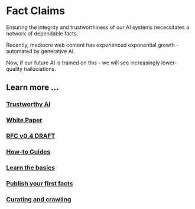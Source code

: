 # Fact Claims

Ensuring the integrity and trustworthiness of our AI systems necessitates a network of dependable facts. 

Recently, mediocre web content has experienced exponential growth - automated by generative AI. 

Now, if our future AI is trained on this - we will see increasingly lower-quality halluciations.

## Learn more ...

### [Trustworthy AI](./www/content/trust/index.md)

### [White Paper](./www/content/paper/index.md)

### [RFC v0.4 DRAFT](./www/content/rfc/draft.md)

### [How-to Guides](./www/content/howto/index.md)

### [Learn the basics](./www/content/howto/begin.md)

### [Publish your first facts](./www/content/howto/fact.claims.md)

### [Curating and crawling](./www/content/howto/crawling.md)